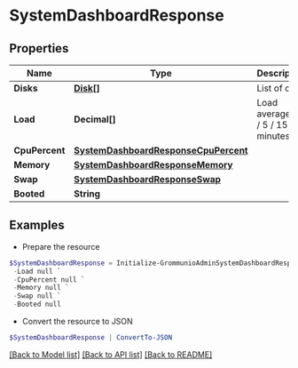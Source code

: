# SystemDashboardResponse
## Properties

Name | Type | Description | Notes
------------ | ------------- | ------------- | -------------
**Disks** | [**Disk[]**](Disk.md) | List of disks | [optional] 
**Load** | **Decimal[]** | Load averages (1 / 5 / 15 minutes) | [optional] 
**CpuPercent** | [**SystemDashboardResponseCpuPercent**](SystemDashboardResponseCpuPercent.md) |  | [optional] 
**Memory** | [**SystemDashboardResponseMemory**](SystemDashboardResponseMemory.md) |  | [optional] 
**Swap** | [**SystemDashboardResponseSwap**](SystemDashboardResponseSwap.md) |  | [optional] 
**Booted** | **String** |  | [optional] 

## Examples

- Prepare the resource
```powershell
$SystemDashboardResponse = Initialize-GrommunioAdminSystemDashboardResponse  -Disks null `
 -Load null `
 -CpuPercent null `
 -Memory null `
 -Swap null `
 -Booted null
```

- Convert the resource to JSON
```powershell
$SystemDashboardResponse | ConvertTo-JSON
```

[[Back to Model list]](../README.md#documentation-for-models) [[Back to API list]](../README.md#documentation-for-api-endpoints) [[Back to README]](../README.md)

